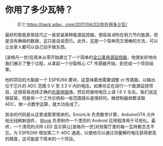 # 你用了多少瓦特？

> 原文:[https://hack aday . com/2017/04/22/你在用多少瓦/](https://hackaday.com/2017/04/22/how-many-watts-are-you-using/)

最好的智能家居技巧之一是安装某种能源监控器。很容易*说*你在努力节约能源，但是没有确凿的数据，这只是说说而已。此外，这是一个简单而又很棒的方法，可以让全家人都可以自己动手做东西。

[波格丹一世]在周末从零开始建立了一个简单的[全公寓电源监控器](http://bogdan.nimblex.net/diy/2017/04/19/apartment-energy-monitor.html)，他很友好地向我们展示了整个过程，从拿起一个分裂核心 CT 传感器开始，到完成一个项目结束。

他的项目的大脑是一个 ESP8266 模块，这意味着他需要调整 ct 传感器，以输出位于芯片的 ADC 范围 0 V 至 3.3 V 内的电压。如果你正在进行一个能源监控项目，这很容易选择正确的[负载电阻](http://tyler.anairo.com/projects/open-energy-monitor-calculator)值，然后将接地电压上调 1.6 V 左右。我们说这很容易，但是有一个工作示例和一些范围镜头是很好的。微控制器频繁读取 ADC，做一点数学运算，就大功告成了。

其余的代码是从这里或那里借来的。EmonLib 负责数学计算，ArduinoOTA 允许他无线刷新固件， [Blynk](http://hackaday.com/2016/03/10/app-control-with-ease-using-blynk/) 负责制作一个漂亮的 Android 应用程序用于可视化。最终，一个漂亮的点阵 LED 显示屏让[波格丹一世]对他客厅里的每一瓦特都念念不忘。为 ESP8266 增加第二个 ADC 通道，以便他可以通过测量瞬时电压获得更高的精度，这可能是下周末的一个项目。